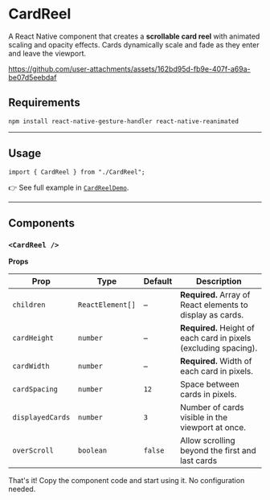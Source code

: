 # CardReel

A React Native component that creates a **scrollable card reel** with animated scaling and opacity effects. Cards dynamically scale and fade as they enter and leave the viewport.

https://github.com/user-attachments/assets/162bd95d-fb9e-407f-a69a-be07d5eebdaf

## Requirements

```
npm install react-native-gesture-handler react-native-reanimated
```

---

## Usage

```tsx
import { CardReel } from "./CardReel";
```

👉 See full example in [`CardReelDemo`](./CardReelDemo.tsx).

---

## Components

### `<CardReel />`

**Props**

| Prop             | Type             | Default | Description                                                      |
| ---------------- | ---------------- | ------- | ---------------------------------------------------------------- |
| `children`       | `ReactElement[]` | –       | **Required.** Array of React elements to display as cards.       |
| `cardHeight`     | `number`         | –       | **Required.** Height of each card in pixels (excluding spacing). |
| `cardWidth`      | `number`         | –       | **Required.** Width of each card in pixels.                      |
| `cardSpacing`    | `number`         | `12`    | Space between cards in pixels.                                   |
| `displayedCards` | `number`         | `3`     | Number of cards visible in the viewport at once.                 |
| `overScroll`     | `boolean`        | `false` | Allow scrolling beyond the first and last cards                  |

That's it! Copy the component code and start using it. No configuration needed.
